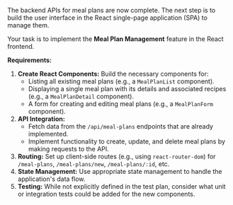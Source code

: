 The backend APIs for meal plans are now complete. The next step is to build the user interface in the React single-page application (SPA) to manage them.

Your task is to implement the **Meal Plan Management** feature in the React frontend.

**Requirements:**
1.  **Create React Components:** Build the necessary components for:
    *   Listing all existing meal plans (e.g., a `MealPlanList` component).
    *   Displaying a single meal plan with its details and associated recipes (e.g., a `MealPlanDetail` component).
    *   A form for creating and editing meal plans (e.g., a `MealPlanForm` component).
2.  **API Integration:**
    *   Fetch data from the `/api/meal-plans` endpoints that are already implemented.
    *   Implement functionality to create, update, and delete meal plans by making requests to the API.
3.  **Routing:** Set up client-side routes (e.g., using `react-router-dom`) for `/meal-plans`, `/meal-plans/new`, `/meal-plans/:id`, etc.
4.  **State Management:** Use appropriate state management to handle the application's data flow.
5.  **Testing:** While not explicitly defined in the test plan, consider what unit or integration tests could be added for the new components.
